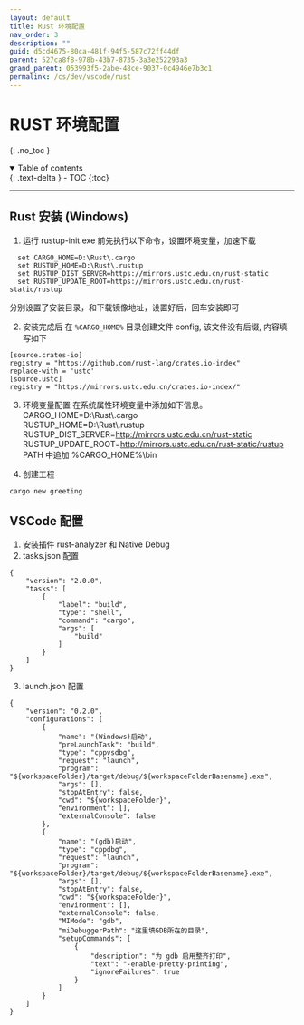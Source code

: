 ```yaml
---
layout: default
title: Rust 环境配置
nav_order: 3
description: ""
guid: d5cd4675-80ca-481f-94f5-587c72ff44df
parent: 527ca8f8-978b-43b7-8735-3a3e252293a3
grand_parent: 053993f5-2abe-48ce-9037-0c4946e7b3c1
permalink: /cs/dev/vscode/rust
---
```


# RUST 环境配置
{: .no_toc }

<details open markdown="block">
  <summary>
    Table of contents
  </summary>
  {: .text-delta }
- TOC
{:toc}
</details>

---

## Rust 安装 (Windows)
1. 运行 rustup-init.exe 前先执行以下命令，设置环境变量，加速下载
```
  set CARGO_HOME=D:\Rust\.cargo
  set RUSTUP_HOME=D:\Rust\.rustup
  set RUSTUP_DIST_SERVER=https://mirrors.ustc.edu.cn/rust-static
  set RUSTUP_UPDATE_ROOT=https://mirrors.ustc.edu.cn/rust-static/rustup
```
分别设置了安装目录，和下载镜像地址，设置好后，回车安装即可

2. 安装完成后
在 `%CARGO_HOME%` 目录创建文件 config, 该文件没有后缀, 内容填写如下
```
[source.crates-io]
registry = "https://github.com/rust-lang/crates.io-index"
replace-with = 'ustc'
[source.ustc]
registry = "https://mirrors.ustc.edu.cn/crates.io-index/"
```

3. 环境变量配置
在系统属性环境变量中添加如下信息。<br />
CARGO_HOME=D:\Rust\\.cargo <br />
RUSTUP_HOME=D:\Rust\\.rustup <br />
RUSTUP_DIST_SERVER=http://mirrors.ustc.edu.cn/rust-static <br />
RUSTUP_UPDATE_ROOT=http://mirrors.ustc.edu.cn/rust-static/rustup <br />
PATH 中追加 %CARGO_HOME%\bin <br />

4. 创建工程
```
cargo new greeting
```

## VSCode 配置
1. 安装插件 rust-analyzer 和 Native Debug
2. tasks.json 配置
```
{
    "version": "2.0.0",
    "tasks": [
        {
            "label": "build",
            "type": "shell",
            "command": "cargo",
            "args": [
                "build"
            ]
        }
    ]
}
```

3. launch.json 配置
```
{
    "version": "0.2.0",
    "configurations": [
        {
            "name": "(Windows)启动",
            "preLaunchTask": "build",
            "type": "cppvsdbg",
            "request": "launch",
            "program": "${workspaceFolder}/target/debug/${workspaceFolderBasename}.exe",
            "args": [],
            "stopAtEntry": false,
            "cwd": "${workspaceFolder}",
            "environment": [],
            "externalConsole": false
        },
        {
            "name": "(gdb)启动",
            "type": "cppdbg",
            "request": "launch",
            "program": "${workspaceFolder}/target/debug/${workspaceFolderBasename}.exe",
            "args": [],
            "stopAtEntry": false,
            "cwd": "${workspaceFolder}",
            "environment": [],
            "externalConsole": false,
            "MIMode": "gdb",
            "miDebuggerPath": "这里填GDB所在的目录",
            "setupCommands": [
                {
                    "description": "为 gdb 启用整齐打印",
                    "text": "-enable-pretty-printing",
                    "ignoreFailures": true
                }
            ]
        }
    ]
}
```